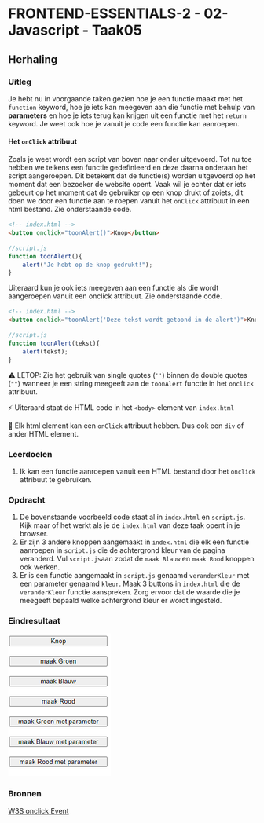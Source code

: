 # FRONTEND-ESSENTIALS-2 - 02-Javascript - Taak05

## Herhaling

### Uitleg

Je hebt nu in voorgaande taken gezien hoe je een functie maakt met het `function` keyword, hoe je iets kan meegeven aan die functie met behulp van **parameters** en hoe je iets terug kan krijgen uit een functie met het `return` keyword. Je weet ook hoe je vanuit je code een functie kan aanroepen.

#### Het `onClick` attribuut 

Zoals je weet wordt een script van boven naar onder uitgevoerd. Tot nu toe hebben we telkens een functie gedefinieerd en deze daarna onderaan het script aangeroepen. Dit betekent dat de functie(s) worden uitgevoerd op het moment dat een bezoeker de website opent. Vaak wil je echter dat er iets gebeurt op het moment dat de gebruiker op een knop drukt of zoiets, dit doen we door een functie aan te roepen vanuit het `onClick` attribuut in een html bestand. Zie onderstaande code.

```HTML
<!-- index.html -->
<button onclick="toonAlert()">Knop</button>
```

```js
//script.js
function toonAlert(){
    alert("Je hebt op de knop gedrukt!");
}
```
Uiteraard kun je ook iets meegeven aan een functie als die wordt aangeroepen vanuit een onclick attribuut. Zie onderstaande code.
```HTML
<!-- index.html -->
<button onclick="toonAlert('Deze tekst wordt getoond in de alert')">Knop</button>
```

```js
//script.js
function toonAlert(tekst){
    alert(tekst);
}
```
:warning: LETOP: Zie het gebruik van single quotes (`''`) binnen de double quotes (`""`) wanneer je een string meegeeft aan de `toonAlert` functie in het `onclick` attribuut. 

:zap: Uiteraard staat de HTML code in het `<body>` element van `index.html`  

:rocket: Elk html element kan een `onClick` attribuut hebben. Dus ook een `div` of ander HTML element.

### Leerdoelen

1. Ik kan een functie aanroepen vanuit een HTML bestand door het `onclick` attribuut te gebruiken.
### Opdracht

1. De bovenstaande voorbeeld code staat al in `index.html` en `script.js`. Kijk maar of het werkt als je de `index.html` van deze taak opent in je browser. 
2. Er zijn 3 andere knoppen aangemaakt in `index.html` die elk een functie aanroepen in `script.js` die de achtergrond kleur van de pagina veranderd. Vul `script.js`aan zodat de `maak Blauw` en `maak Rood` knoppen ook werken.
3. Er is een functie aangemaakt in `script.js` genaamd `veranderKleur` met een parameter genaamd `kleur`. Maak 3 buttons in `index.html` die de `veranderKleur` functie aanspreken. Zorg ervoor dat de waarde die je meegeeft bepaald welke achtergrond kleur er wordt ingesteld.

### Eindresultaat

![](img/taak05-kleuren.gif)

### Bronnen

[W3S onclick Event](https://www.w3schools.com/jsref/event_onclick.asp)